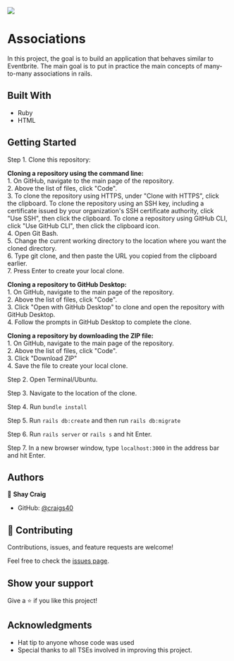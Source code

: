 ![](https://img.shields.io/badge/Microverse-blueviolet)

# Associations

In this project, the goal is to build an application that behaves similar to Eventbrite. The main goal is to put in practice the main concepts of many-to-many associations in rails.

## Built With

- Ruby
- HTML

## Getting Started
Step 1. Clone this repository:

  **Cloning a repository using the command line:**\
    1. On GitHub, navigate to the main page of the repository.\
    2. Above the list of files, click "Code".\
    3. To clone the repository using HTTPS, under "Clone with HTTPS", click the clipboard. To clone the repository using an SSH key, including a certificate issued by your organization's SSH certificate authority, click "Use SSH", then click the clipboard. To clone a repository using GitHub CLI, click "Use GitHub CLI", then click the clipboard icon.\
    4. Open Git Bash.\
    5. Change the current working directory to the location where you want the cloned directory.\
    6. Type git clone, and then paste the URL you copied from the clipboard earlier.\
    7. Press Enter to create your local clone.

  **Cloning a repository to GitHub Desktop:**\
    1. On GitHub, navigate to the main page of the repository.\
    2. Above the list of files, click "Code".\
    3. Click "Open with GitHub Desktop" to clone and open the repository with GitHub Desktop.\
    4. Follow the prompts in GitHub Desktop to complete the clone.

  **Cloning a repository by downloading the ZIP file:**\
    1. On GitHub, navigate to the main page of the repository.\
    2. Above the list of files, click "Code".\
    3. Click "Download ZIP"\
    4. Save the file to create your local clone.

Step 2. Open Terminal/Ubuntu.

Step 3. Navigate to the location of the clone.

Step 4. Run `bundle install`

Step 5. Run `rails db:create` and then run `rails db:migrate`

Step 6. Run `rails server` or `rails s` and hit Enter.

Step 7. In a new browser window, type `localhost:3000` in the address bar and hit Enter.


## Authors

👤 **Shay Craig**

- GitHub: [@craigs40](https://github.com/craigs40)

## 🤝 Contributing

Contributions, issues, and feature requests are welcome!

Feel free to check the [issues page](https://github.com/craigs40/Forms/issues).

## Show your support

Give a ⭐️ if you like this project!

## Acknowledgments

- Hat tip to anyone whose code was used
- Special thanks to all TSEs involved in improving this project.
